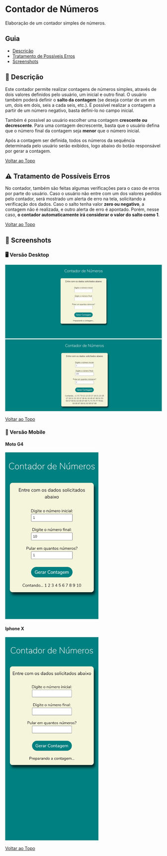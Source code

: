 # Contador de Números

Elaboração de um contador simples de números.

<a name="ancora"></a>
## Guia
- [Descrição](#ancora1)
- [Tratamento de Possíveis Erros](#ancora2)
- [Screenshots](#ancora3)

<a id="ancora1"></a>
## :pushpin: Descrição

Este contador permite realizar contagens de números simples, através de dois valores definidos pelo usuário, um inicial e outro final. O usuário também poderá definir o **salto da contagem** (se deseja contar de um em um, dois em dois, seis a cada seis, etc.). É possível realizar a contagem a partir de um número negativo, basta defini-lo no campo inicial.

Também é possível ao usuário escolher uma contagem **crescente ou decrescente**. Para uma contagem decrescente, basta que o usuário defina que o número final da contagem seja **menor** que o número inicial.

Após a contagem ser definida, todos os números da sequência determinada pelo usuário serão exibidos, logo abaixo do botão responsável por gerar a contagem.

[Voltar ao Topo](#ancora)

<a id="ancora2"></a>
## :warning: Tratamento de Possíveis Erros

No contador, também são feitas algumas verificações para o caso de erros por parte do usuário. Caso o usuário não entre com um dos valores pedidos pelo contador, será mostrado um alerta de erro na tela, solicitando a verificação dos dados. Caso o salto tenha valor **zero ou negativo**, a contagem não é realizada, e outro alerta de erro é apontado. Porém, nesse caso, **o contador automaticamente irá considerar o valor do salto como 1**.

[Voltar ao Topo](#ancora)

<a id="ancora3"></a>
## :camera_flash: Screenshots

### :desktop_computer: Versão Desktop
![](images/desktop/view-desktop-1.png)
![](images/desktop/view-desktop-2.png)

[Voltar ao Topo](#ancora)

### :iphone: Versão Mobile
#### Moto G4
<img src="images/mobile/view-MotoG4.png" width="300" />

#### Iphone X
<img src="images/mobile/view-iPhoneX.png" width="300" />

[Voltar ao Topo](#ancora)

